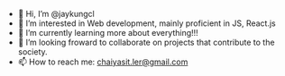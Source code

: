- 👋 Hi, I’m @jaykungcl
- 👀 I’m interested in Web development, mainly proficient in JS, React.js 
- 🌱 I’m currently learning more about everything!!!
- 💞️ I’m looking froward to collaborate on projects that contribute to the society.
- 📫 How to reach me: chaiyasit.ler@gmail.com

<!---
jaykungcl/jaykungcl is a ✨ special ✨ repository because its `README.md` (this file) appears on your GitHub profile.
You can click the Preview link to take a look at your changes.
--->
